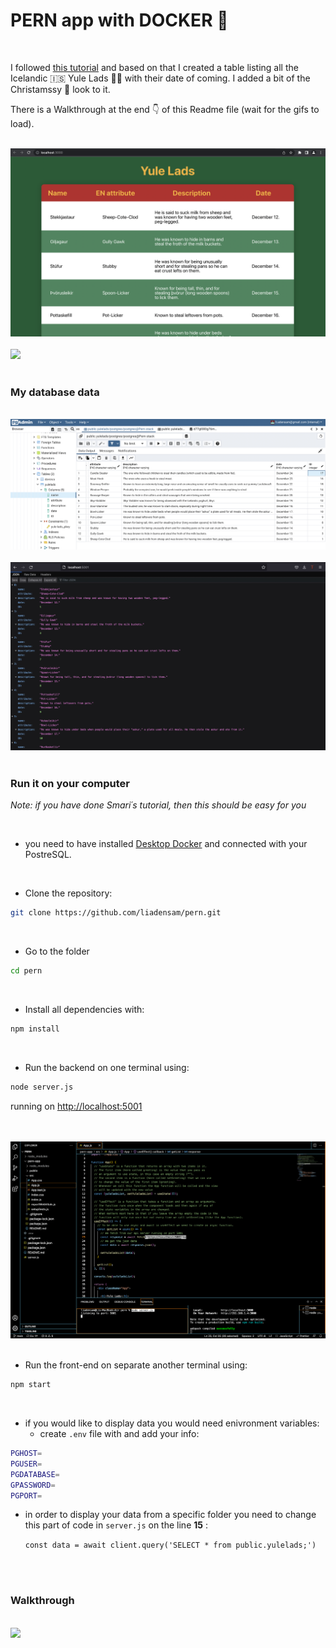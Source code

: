 # PERN app with DOCKER 🎄

<br>

I followed [this tutorial](https://faun.pub/the-pern-stack-with-docker-for-beginners-9fa76e574d82) and based on that I created a table listing all the Icelandic 🇮🇸 Yule Lads 🎅🏼 with their date of coming. I added a bit of the Christamssy 🎄 look to it.

There is a Walkthrough at the end 👇 of this Readme file (wait for the gifs to load).

<br>

<img src="/assets/app.png">

<br>

<br>

<img src="/assets/show.gif">

<br>
<br>


### My database data

<br>

<img src="/assets/postresql.png">

<br>

<br>

<img src="/assets/entries.png">

<br>

<br>


### Run it on your computer

_Note: if you have done Smari´s tutorial, then this should be easy for you_

<br>

- you need to have installed [Desktop Docker](https://www.docker.com/products/docker-desktop/) and connected with your PostreSQL.

<br>

- Clone the repository:


```sh
git clone https://github.com/liadensam/pern.git
```

<br>

- Go to the folder


```sh
cd pern
```

<br>

- Install all dependencies with:

```sh
npm install
```


<br>

- Run the backend on one terminal using:


```sh
node server.js
```

running on [http://localhost:5001](http://localhost:5001)

<br>
<br>

<img src="/assets/backend.png">

<br>


<br>

- Run the front-end on separate another terminal using:


```sh
npm start
```
<br>

- if you would like to display data you would need enivronment variables:
    - create `.env` file with and add your info: 


```sh
PGHOST=
PGUSER=
PGDATABASE=
GPASSWORD=
PGPORT=
```



- in order to display your data from a specific folder you need to change this part of code in `server.js` on the line **15** :

  `const data = await client.query('SELECT * from public.yulelads;')`


<br>

<br>


### Walkthrough

<br>

<img src="/assets/walkthrough.gif">

<br>
